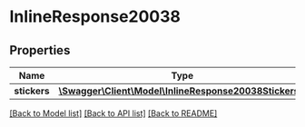# InlineResponse20038

## Properties
Name | Type | Description | Notes
------------ | ------------- | ------------- | -------------
**stickers** | [**\Swagger\Client\Model\InlineResponse20038Stickers[]**](InlineResponse20038Stickers.md) |  | [optional] 

[[Back to Model list]](../../README.md#documentation-for-models) [[Back to API list]](../../README.md#documentation-for-api-endpoints) [[Back to README]](../../README.md)

